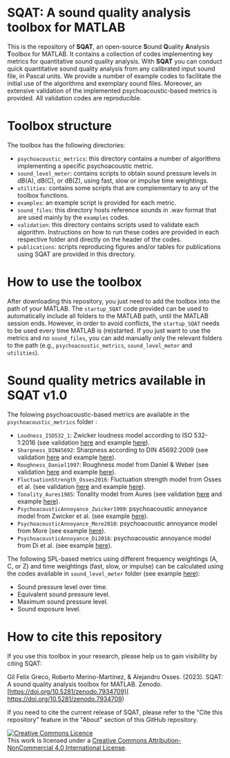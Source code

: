 # SQAT: A sound quality analysis toolbox for MATLAB
This is the repository of **SQAT**, an open-source **S**ound **Q**uality **A**nalysis **T**oolbox for MATLAB. It contains a collection of codes implementing key metrics for quantitative sound quality analysis. With **SQAT** you can conduct quick quantitative sound quality analysis from any calibrated input sound file, in Pascal units. We provide a number of example codes to facilitate the initial use of the algorithms and exemplary sound files. Moreover, an extensive validation of the implemented psychoacoustic-based metrics is provided. All validation codes are reproducible.

# Toolbox structure
The toolbox has the following directories:
- `psychoacoustic_metrics`: this directory contains a number of algorithms implementing a specific psychoacoustic metric. 
- `sound_level_meter`: contains scripts to obtain sound pressure levels in dB(A), dB(C), or dB(Z), using fast, slow or impulse time weightings.
- `utilities`: contains some scripts that are complementary to any of the toolbox functions.
- `examples`: an example script is provided for each metric.
- `sound_files`: this directory hosts reference sounds in .wav format that are used mainly by the `examples` codes. 
- `validation`: this directory contains scripts used to validate each algorithm. Instructions on how to run these codes are provided in each respective folder and directly on the header of the codes.
- `publications`: scripts reproducing figures and/or tables for publications using SQAT are provided in this directory.

# How to use the toolbox
After downloading this repository, you just need to add the toolbox into the path of your MATLAB. The `startup_SQAT` code provided can be used to automatically include all folders to the MATLAB path, until the MATLAB session ends. However, in order to avoid conflicts, the `startup_SQAT` needs to be used every time MATLAB is (re)started. If you just want to use the metrics and no `sound_files`, you can add manually only the relevant folders to the path (e.g., `psychoacoustic_metrics`, `sound_level_meter` and `utilities`). 

# Sound quality metrics available in SQAT v1.0
The folowing psychoacoustic-based metrics are available in the `psychoacoustic_metrics` folder :
- `Loudness_ISO532_1`: Zwicker loudness model according to ISO 532-1:2016 (see validation [here](validation/Loudness_ISO532_1) and example [here](examples/Loudness_ISO532_1/ex_Loudness_ISO532_1.m)).
- `Sharpness_DIN45692`: Sharpness according to DIN 45692:2009 (see validation [here](validation/Sharpness_DIN45692) and example [here](examples/Sharpness_DIN45692/ex_Sharpness_DIN45692.m)). 
- `Roughness_Daniel1997`: Roughness model from Daniel & Weber (see validation [here](validation/Roughness_Daniel1997) and example [here](examples/Roughness_Daniel1997/ex_Roughness_Daniel1997.m)).  
- `FluctuationStrength_Osses2016`: Fluctuation strength model from Osses et al. (see validation [here](validation/FluctuationStrength_Osses2016) and example [here](examples/FluctuationStrength_Osses2016/ex_FluctuationStrength_Osses2016.m)).   
- `Tonality_Aures1985`: Tonality model from Aures (see validation [here](validation/Tonality_Aures1985) and example [here](examples/Tonality_Aures1985/ex_Tonality_Aures1985.m)).
- `PsychoacousticAnnoyance_Zwicker1999`: psychoacoustic annoyance model from Zwicker et al. (see example [here](examples/PsychoacousticAnnoyance_Zwicker1999/ex_PsychoacousticAnnoyance_Zwicker1999.m)).
- `PsychoacousticAnnoyance_More2010`: psychoacoustic annoyance model from More (see example [here](examples/PsychoacousticAnnoyance_More2010/ex_PsychoacousticAnnoyance_More2010.m)).
- `PsychoacousticAnnoyance_Di2016`: psychoacoustic annoyance model from Di et al. (see example [here](examples/PsychoacousticAnnoyance_Di2016/ex_PsychoacousticAnnoyance_Di2016.m)).

The following SPL-based metrics using different frequency weightings (A, C, or Z) and time weightings (fast, slow, or impulse) can be calculated using the codes available in `sound_level_meter` folder (see example [here](examples/sound_level_meter/ex_sound_level_meter.m)):

- Sound pressure level over time.
- Equivalent sound pressure level.
- Maximum sound pressure level.
- Sound exposure level.

# How to cite this repository
If you use this toolbox in your research, please help us to gain visibility by citing SQAT:

Gil Felix Greco, Roberto Merino-Martínez, & Alejandro Osses. (2023). SQAT: A sound quality analysis toolbox for MATLAB. Zenodo. [https://doi.org/10.5281/zenodo.7934709]( https://doi.org/10.5281/zenodo.7934709)

If you need to cite  the current release of SQAT, please refer to the "Cite this repository" feature in the "About" section of this GitHub repository.


<a rel="license" href="http://creativecommons.org/licenses/by-nc/4.0/"><img alt="Creative Commons Licence" style="border-width:0" src="https://i.creativecommons.org/l/by-nc/4.0/88x31.png" /></a><br />This work is licensed under a <a rel="license" href="http://creativecommons.org/licenses/by-nc/4.0/">Creative Commons Attribution-NonCommercial 4.0 International License</a>.


